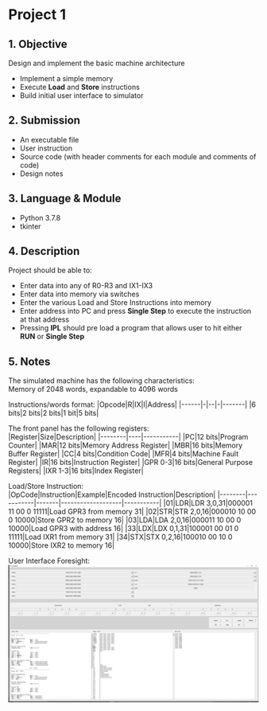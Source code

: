 # Project 1
## 1. Objective
Design and implement the basic machine architecture
 - Implement a simple memory
 - Execute **Load** and **Store** instructions
 - Build initial user interface to simulator
 
## 2. Submission
 - An executable file
 - User instruction
 - Source code (with header comments for each module and comments of code)
 - Design notes

## 3. Language & Module
- Python 3.7.8
- tkinter

## 4. Description
Project should be able to:
- Enter data into any of R0-R3 and IX1-IX3
- Enter data into memory via switches
- Enter the various Load and Store Instructions into memory
- Enter address into PC and press **Single Step** to execute the instruction at that address
- Pressing **IPL** should pre load a program that allows user to hit either **RUN** or **Single Step**

## 5. Notes
The simulated machine has the following characteristics:  
Memory of 2048 words, expandable to 4096 words

Instructions/words format:
|Opcode|R|IX|I|Address|
|------|-|--|-|-------|
|6 bits|2 bits|2 bits|1 bit|5 bits|  

The front panel has the following registers:  
|Register|Size|Description|
|--------|----|-----------|
|PC|12 bits|Program Counter|
|MAR|12 bits|Memory Address Register|
|MBR|16 bits|Memory Buffer Register|
|CC|4 bits|Condition Code|
|MFR|4 bits|Machine Fault Register|
|IR|16 bits|Instruction Register|
|GPR 0-3|16 bits|General Purpose Registers|
|IXR 1-3|16 bits|Index Register|

Load/Store Instruction:  
|OpCode|Instruction|Example|Encoded Instruction|Description|
|--------|-----------|-------|-------------------|-----------|
|01|LDR|LDR 3,0,31|000001 11 00 0 11111|Load GPR3 from memory 31|
|02|STR|STR 2,0,16|000010 10 00 0 10000|Store GPR2 to memory 16|
|03|LDA|LDA 2,0,16|000011 10 00 0 10000|Load GPR3 with address 16|
|33|LDX|LDX 0,1,31|100001 00 01 0 11111|Load IXR1 from memory 31|
|34|STX|STX 0,2,16|100010 00 10 0 10000|Store IXR2 to memory 16|

User Interface Foresight:
![UI](https://github.com/CS-GWU-2021/2022S_CS6461_CSA/blob/main/Homework/Project1/user%20interface.png)
